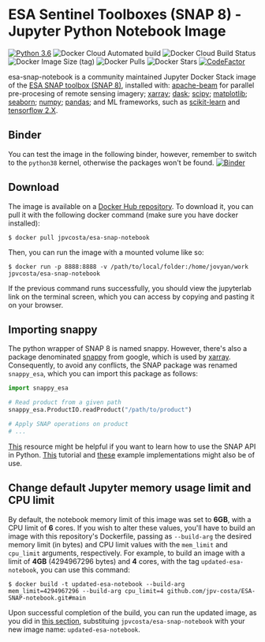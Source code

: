 # ESA Sentinel Toolboxes (SNAP 8) - Jupyter Python Notebook Image

[![Python 3.6](https://img.shields.io/badge/python-3.6-blue.svg)](https://www.python.org/downloads/release/python-3810/)
![Docker Cloud Automated build](https://img.shields.io/docker/cloud/automated/jpvcosta/esa-snap-notebook)
![Docker Cloud Build Status](https://img.shields.io/docker/cloud/build/jpvcosta/esa-snap-notebook)
![Docker Image Size (tag)](https://img.shields.io/docker/image-size/jpvcosta/esa-snap-notebook/latest)
![Docker Pulls](https://img.shields.io/docker/pulls/jpvcosta/esa-snap-notebook)
![Docker Stars](https://img.shields.io/docker/stars/jpvcosta/esa-snap-notebook)
[![CodeFactor](https://www.codefactor.io/repository/github/jpv-costa/esa-snap-notebook/badge)](https://www.codefactor.io/repository/github/jpv-costa/esa-snap-notebook)

esa-snap-notebook is a community maintained Jupyter Docker Stack image of the [ESA SNAP toolbox (SNAP 8)](http://step.esa.int/main/toolboxes/snap/), installed with: [apache-beam](https://beam.apache.org/) for parallel pre-procesing of remote sensing imagery; [xarray](http://xarray.pydata.org/en/stable/); [dask](https://dask.org/); [scipy](https://www.scipy.org/); [matplotlib](https://matplotlib.org/); [seaborn](https://seaborn.pydata.org/); [numpy](https://numpy.org/); [pandas](https://pandas.pydata.org/); and ML frameworks, such as [scikit-learn](https://scikit-learn.org/stable/) and [tensorflow 2.X](https://www.tensorflow.org/).

## Binder

You can test the image in the following binder, however, remember to switch to the `python38` kernel, otherwise the packages won't be found.
[![Binder](https://mybinder.org/badge_logo.svg)](https://mybinder.org/v2/gh/jpv-costa/esa-snap-notebook/main)

## Download

The image is available on a [Docker Hub repository](https://hub.docker.com/repository/docker/jpvcosta/esa-snap-notebook). To download it, you can pull it with the following docker command (make sure you have docker installed):

```console
$ docker pull jpvcosta/esa-snap-notebook
```

Then, you can run the image with a mounted volume like so:

```console
$ docker run -p 8888:8888 -v /path/to/local/folder:/home/jovyan/work jpvcosta/esa-snap-notebook
```

If the previous command runs successfully, you should view the jupyterlab link on the terminal screen, which you can access by copying and pasting it on your browser.

## Importing snappy

The python wrapper of SNAP 8 is named snappy. However, there's also a package denominated [snappy](https://pypi.org/project/python-snappy/) from google, which is used by [xarray](https://pypi.org/project/xarray/). Consequently, to avoid any conflicts, the SNAP package was renamed `snappy_esa`, which you can import this package as follows:

```python
import snappy_esa

# Read product from a given path
snappy_esa.ProductIO.readProduct("/path/to/product")

# Apply SNAP operations on product
# ...
```

[This](https://senbox.atlassian.net/wiki/spaces/SNAP/pages/19300362/How+to+use+the+SNAP+API+from+Python) resource might be helpful if you want to learn how to use the SNAP API in Python. [This](https://github.com/techforspace/sentinel) tutorial and [these](https://github.com/senbox-org/snap-engine/tree/master/snap-python/src/main/resources/snappy/examples) example implementations might also be of use.

## Change default Jupyter memory usage limit and CPU limit

By default, the notebook memory limit of this image was set to **6GB**, with a CPU limit of **6** cores. If you wish to alter these values, you'll have to build an image with this repository's Dockerfile, passing as `--build-arg` the desired memory limit (in bytes) and CPU limit values with the `mem_limit` and `cpu_limit` arguments, respectively. For example, to build an image with a limit of **4GB** (4294967296 bytes) and **4** cores, with the tag `updated-esa-notebook`, you can use this command:

```console
$ docker build -t updated-esa-notebook --build-arg mem_limit=4294967296 --build-arg cpu_limit=4 github.com/jpv-costa/ESA-SNAP-notebook.git#main
```

Upon successful completion of the build, you can run the updated image, as you did in [this section](#Download), substituing `jpvcosta/esa-snap-notebook` with your new image name: `updated-esa-notebook`.
